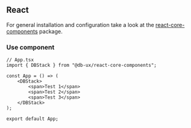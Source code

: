 <!--
SPDX-FileCopyrightText: 2025 DB Systel GmbH

SPDX-License-Identifier: Apache-2.0
-->

## React

For general installation and configuration take a look at the [react-core-components](https://www.npmjs.com/package/@db-ux/react-core-components) package.

### Use component

```tsx App.tsx
// App.tsx
import { DBStack } from "@db-ux/react-core-components";

const App = () => (
	<DBStack>
		<span>Test 1</span>
		<span>Test 2</span>
		<span>Test 3</span>
	</DBStack>
);

export default App;
```
